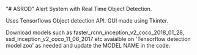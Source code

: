 "# ASROD" 
Alert System with Real Time Object Detection.

Uses Tensorflows Object detection API.
GUI made using Tkinter.

Download models such as faster_rcnn_inception_v2_coco_2018_01_28, ssd_inception_v2_coco_11_06_2017 etc avaialble on  'Tensorflow detection model zoo' as needed and update the MODEL NAME in the code.
